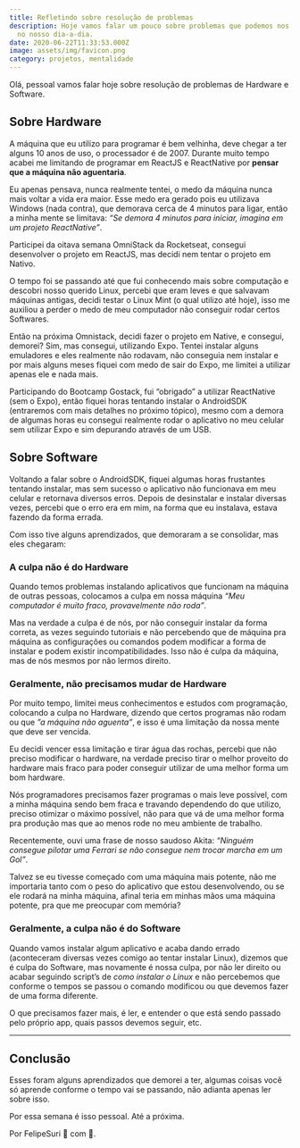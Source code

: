```yaml
---
title: Refletindo sobre resolução de problemas
description: Hoje vamos falar um pouco sobre problemas que podemos nos deparar
  no nosso dia-a-dia.
date: 2020-06-22T11:33:53.000Z
image: assets/img/favicon.png
category: projetos, mentalidade
---
```

Olá, pessoal vamos falar hoje sobre resolução de problemas de Hardware e Software.

## Sobre Hardware

A máquina que eu utilizo para programar é bem velhinha, deve chegar a ter alguns 10 anos de uso, o processador é de 2007. Durante muito tempo acabei me limitando de programar em ReactJS e ReactNative por __pensar que a máquina não aguentaria__.

Eu apenas pensava, nunca realmente tentei, o medo da máquina nunca mais voltar a vida era maior. Esse medo era gerado pois eu utilizava Windows (nada contra), que demorava cerca de 4 minutos para ligar, então a minha mente se limitava: _“Se demora 4 minutos para iniciar, imagina em um projeto ReactNative”_.

Participei da oitava semana OmniStack da Rocketseat, consegui desenvolver o projeto em ReactJS, mas decidi nem tentar o projeto em Nativo.

O tempo foi se passando até que fui conhecendo mais sobre computação e descobri nosso querido Linux, percebi que eram leves e que salvavam máquinas antigas, decidi testar o Linux Mint (o qual utilizo até hoje), isso me auxiliou a perder o medo de meu computador não conseguir rodar certos Softwares.

Então na próxima Omnistack, decidi fazer o projeto em Native, e consegui, demorei? Sim, mas consegui, utilizando Expo. Tentei instalar alguns emuladores e eles realmente não rodavam, não conseguia nem instalar e por mais alguns meses fiquei com medo de sair do Expo, me limitei a utilizar apenas ele e nada mais.

Participando do Bootcamp Gostack, fui “obrigado” a utilizar ReactNative (sem o Expo), então fiquei horas tentando instalar o AndroidSDK (entraremos com mais detalhes no próximo tópico), mesmo com a demora de algumas horas eu consegui realmente rodar o aplicativo no meu celular sem utilizar Expo e sim depurando através de um USB.

## Sobre Software

Voltando a falar sobre o AndroidSDK, fiquei algumas horas frustantes tentando instalar, mas sem sucesso o aplicativo não funcionava em meu celular e retornava diversos erros. Depois de desinstalar e instalar diversas vezes, percebi que o erro era em mim, na forma que eu instalava, estava fazendo da forma errada.

Com isso tive alguns aprendizados, que demoraram a se consolidar, mas eles chegaram:

### A culpa não é do Hardware

Quando temos problemas instalando aplicativos que funcionam na máquina de outras pessoas, colocamos a culpa em nossa máquina _“Meu computador é muito fraco, provavelmente não roda”_.

Mas na verdade a culpa é de nós, por não conseguir instalar da forma correta, as vezes seguindo tutoriais e não percebendo que de máquina pra máquina as configurações ou comandos podem modificar a forma de instalar e podem existir incompatibilidades. Isso não é culpa da máquina, mas de nós mesmos por não lermos direito.

### Geralmente, não precisamos mudar de Hardware

Por muito tempo, limitei meus conhecimentos e estudos com programação, colocando a culpa no Hardware, dizendo que certos programas não rodam ou que _”a máquina não aguenta”_, e isso é uma limitação da nossa mente que deve ser vencida.

Eu decidi vencer essa limitação e tirar água das rochas, percebi que não preciso modificar o hardware, na verdade preciso tirar o melhor proveito do hardware mais fraco para poder conseguir utilizar de uma melhor forma um bom hardware.

Nós programadores precisamos fazer programas o mais leve possível, com a minha máquina sendo bem fraca e travando dependendo do que utilizo, preciso otimizar o máximo possível, não para que vá de uma melhor forma pra produção mas que ao menos rode no meu ambiente de trabalho.

Recentemente, ouvi uma frase de nosso saudoso Akita: _“Ninguém consegue pilotar uma Ferrari se não consegue nem trocar marcha em um Gol”_.

Talvez se eu tivesse começado com uma máquina mais potente, não me importaria tanto com o peso do aplicativo que estou desenvolvendo, ou se ele rodará na minha máquina, afinal teria em minhas mãos uma máquina potente, pra que me preocupar com memória?

### Geralmente, a culpa não é do Software

Quando vamos instalar algum aplicativo e acaba dando errado (aconteceram diversas vezes comigo ao tentar instalar Linux), dizemos que é culpa do Software, mas novamente é nossa culpa, por não ler direito ou acabar seguindo script’s de _como instalar o Linux_ e não percebemos que conforme o tempos se passou o comando modificou ou que devemos fazer de uma forma diferente.

O que precisamos fazer mais, é ler, e entender o que está sendo passado pelo próprio app, quais passos devemos seguir, etc.

---

## Conclusão

Esses foram alguns aprendizados que demorei a ter, algumas coisas você só aprende conforme o tempo vai se passando, não adianta apenas ler sobre isso.

Por essa semana é isso pessoal. Até a próxima.

Por FelipeSuri 🐧 com 💜.